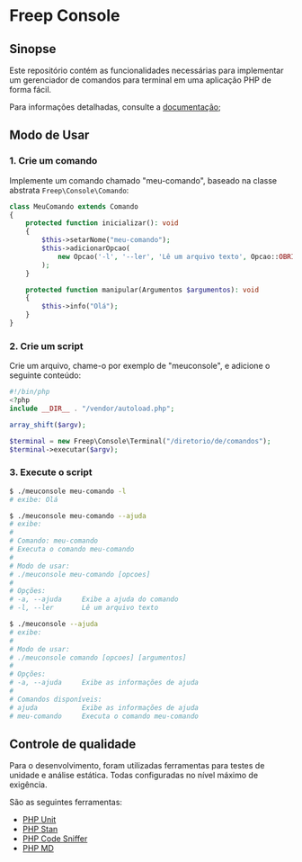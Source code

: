 # Freep Console

## Sinopse

Este repositório contém as funcionalidades necessárias para implementar um gerenciador de 
comandos para terminal em uma aplicação PHP de forma fácil.

Para informações detalhadas, consulte a [documentação](docs/indice.md);

## Modo de Usar

### 1. Crie um comando

Implemente um comando chamado "meu-comando", baseado na classe abstrata `Freep\Console\Comando`:

```php
class MeuComando extends Comando
{
    protected function inicializar(): void
    {
        $this->setarNome("meu-comando");
        $this->adicionarOpcao(
            new Opcao('-l', '--ler', 'Lê um arquivo texto', Opcao::OBRIGATORIA)
        );
    }

    protected function manipular(Argumentos $argumentos): void
    {
        $this->info("Olá");
    }
}
```

### 2. Crie um script

Crie um arquivo, chame-o por exemplo de "meuconsole", e adicione o seguinte conteúdo:

```php
#!/bin/php
<?php
include __DIR__ . "/vendor/autoload.php";

array_shift($argv);

$terminal = new Freep\Console\Terminal("/diretorio/de/comandos");
$terminal->executar($argv);
```

### 3. Execute o script

```bash
$ ./meuconsole meu-comando -l
# exibe: Olá
```

```bash
$ ./meuconsole meu-comando --ajuda
# exibe:
#
# Comando: meu-comando
# Executa o comando meu-comando
#
# Modo de usar:
# ./meuconsole meu-comando [opcoes]
#
# Opções:
# -a, --ajuda     Exibe a ajuda do comando
# -l, --ler       Lê um arquivo texto
```

```bash
$ ./meuconsole --ajuda
# exibe:
#
# Modo de usar:
# ./meuconsole comando [opcoes] [argumentos]
#
# Opções:
# -a, --ajuda     Exibe as informações de ajuda
#
# Comandos disponíveis:
# ajuda           Exibe as informações de ajuda
# meu-comando     Executa o comando meu-comando
```
## Controle de qualidade

Para o desenvolvimento, foram utilizadas ferramentas para testes de unidade e análise estática. Todas configuradas no nível máximo de exigência.

São as seguintes ferramentas:

- [PHP Unit](https://phpunit.de)
- [PHP Stan](https://phpstan.org)
- [PHP Code Sniffer](https://github.com/squizlabs/PHP_CodeSniffer)
- [PHP MD](https://phpmd.org)


